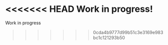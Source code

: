 <<<<<<< HEAD
Work in progress!
=======
Work in progress
>>>>>>> 0cda4b9777d99b51c3e3169e983bc1c121293b50
